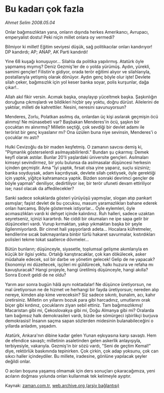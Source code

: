 # Bu kadarı çok fazla

*Ahmet Selim 2008.05.04*

<tr><td class="metin" colspan="2" style="padding-top: 20px; padding-left: 5px; padding-right: 10px;">Onlar bağımsızlıktan yana, onların dışında herkes Amerikancı, Avrupacı, emperyalist dostu! Peki niçin millet onlara oy vermedi?</td></tr><tr><td class="metin" colspan="2" style="padding-top: 20px; padding-left: 5px; padding-right: 10px;"><p>Bilmiyor ki millet! Eğitim seviyesi düşük, sağ politikacılar onları kandırıyor! DP kandırdı; AP; ANAP, AK Parti kandırdı!
<p>Yine 68 kuşağı konuşuyor... Silahla da politika yapılırmış. Atatürk öyle yapmamış mıymış? Deniz Gezmiş'ler de o yolda yürümüş. Aydın, yürekli, samimi gençler! Filistin'e gidiyor, orada terör eğitimi alıyor ve silahlarıyla, postallarıyla yetişmiş olarak dönüyor. Aydın genç böyle olur işte! Devlete silah çeker, bağımsızlık için yol keser banka soyar, polis kurşunlar, dağa çıkar!..
<p>Allah akıl fikir versin. Acımak başka, onaylayıp yüceltmek başka. Şaşkınlığın doruğuna çıkmışlardı ve bildikleri hiçbir şey yoktu, doğru dürüst. Ailelerini de yaktılar, milleti de kahrettiler. Nesini, neresini savunuyorsun?
<p>Menderes, Zorlu, Polatkan asılmış da, onlardan üç kişi asılarak geçmişin öcü alınmış! Ne münasebeti var? Başbakan Menderes'in öcü, şaşkın bir çocuktan mı alınırmış? Milletin seçtiği, çok sevdiği bir devlet adamı ile terörist bir genç kıyaslanır mı? Ona üzülen buna niye sevinsin, Menderes'i o çocuklar mı astı?
<p>Hulki Cevizoğlu da bir maden keşfetmiş. O zamanın savcısı demiş ki, "Pişmanlık gösterselerdi asılmayabilirlerdi." Bundan şu çıkarmış: Demek keyfî olarak astılar. Bunlar 20'li yaşlardaki üniversite gençleri. Asılmaları kimseyi sevindirmez, bir yolu bulunsa da asılmasalar düşüncesi herkesin içinden geçmiştir. Ama "İyi yaptık, fırsat olsa yine yaparız, suçlu sizsiniz; banka soyduysak, adam kaçırdıysak, devlete silah çektiysek, öyle gerektiği için yaptık, yiğitçe kahramanca yaptık. Bizden sonraki devrimci gençler de böyle yapmalı" deniliyor, dedirtiliyor ise; bir terör ufuneti devam ettiriliyor ise; nasıl olacak da affedilecekler?
<p>Sanki sadece sokaklarda gösteri yürüyüşü yapmışlar, slogan atıp pankart asmışlar; faşist devlet de bu çocuksu, masum yaramazlıkları bahane ederek onları harcamış. Böyle göstermek istiyorlar... Öyle eylemleri, öyle acımasızlıkları vardı ki dehşet içinde kalırdınız. Ruh halleri, sadece uzaktan seyretseniz, içinizi karartırdı. Ne ciddi bir okumaları ne ipe sapa gelir bir düşünceleri vardı. Vurup kırmaktan, yakıp yıkmaktan başka bir şeyle ilgilenmiyorlardı. Bir cinnet hali yaşıyorlardı adeta... Hocalara küfretmeler, kendilerine sıcak bakmayanlara binbir türlü hakaret savurmalar, kıstırdıkları polisleri tekme tokat saatlerce dövmeler...
<p>Bütün bunların; düşünceyle, siyasetle, toplumsal gelişme akımlarıyla en küçük bir ilgisi yoktu. Ortalığı karıştıracaklar, çok kan dökülecek, asker müdahale edecek, sol bir darbe ve yönetim gelecek! Gelip de ne yapacak? Ekonomiyi mi düzeltecek, işçileri mi güldürecek, halkı huzura ve refaha mı kavuşturacak? Hangi projeyle, hangi üretilmiş düşünceyle, hangi akılla? Sonra Ecevit geldi de ne oldu?
<p>Yarım asır sonra bugün hâlâ aynı noktadalar! Ne düşünce üretiyorsun, ne mal üretiyorsun ne de hizmet ve herhangi bir fayda üretiyorsun; nereden alıp nereye, kimden alıp kime vereceksin? Siz sadece sıkıntı, bunalım, acı, kahır üretirsiniz. Milletin on yıllarını bozuk para gibi harcadınız, umutlarını orak biçer gibi kırdınız, çocuklarını ziyan sebil ettiniz. Tam bağımsızlıkmış! Macaristan gibi mi, Çekoslovakya gibi mi, Doğu Almanya gibi mi? Oralarda tam bağımsız halk demokrasileri vardı, bizde ise sömürgeci işbirlikçi burjuva demokrasisi! İnsanın saçma sapan sözlerden midesinin bulanabileceğini o yıllarda anladım, yaşadım.
<p>Atatürk, Ankara'nın dibine kadar gelen Yunan eşkıyasına karşı savaştı. Hem de efendice savaştı; milletinin asaletinden gelen askerlik anlayışıyla, terbiyesiyle, vakarıyla. Gezmiş'in bir sözü vardı, "Seni de geçtim Kemal!" diye, rektörlük baskınında tepinirken. Çok çirkin, çok adap yoksunu, çok can sıkıcı haller içindeydiler. Bu millete, iradesine, gönlüne yapılacak şeyler değildi onlar.
<p>O acıları boşuna yaşamış olmamak için ders sonuçları çıkaracağımıza, yeni acıların doğması yolunda onları kullanmak tek kelimeyle ayıptır.<br/></p></p></p></p></p></p></p></p></p></p></td></tr>

Kaynak: [zaman.com.tr](http://zaman.com.tr/yazar.do?yazino=684969), [web.archive.org (arşiv bağlantısı)](http://web.archive.org/web/20080506075043/http://www.zaman.com.tr:80/yazar.do?yazino=684969)

